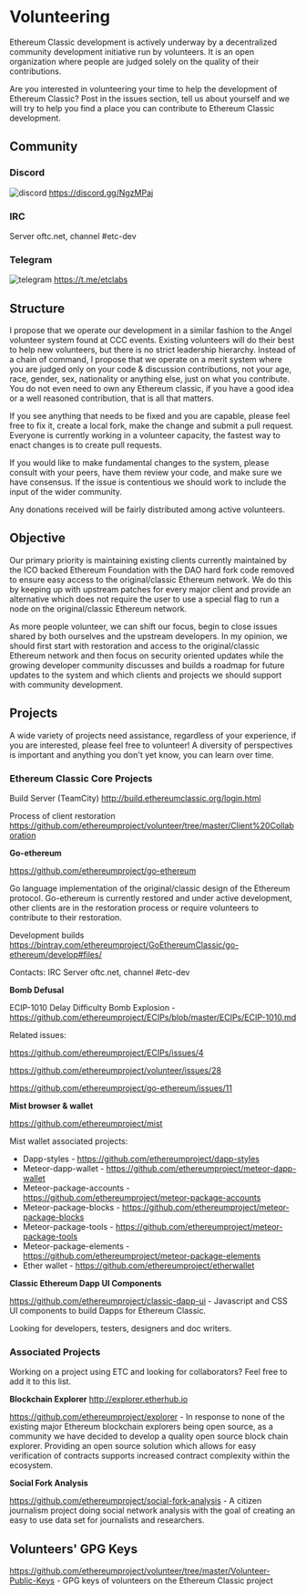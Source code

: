 # Volunteering

Ethereum Classic development is actively underway by a decentralized community development initiative run by volunteers.
It is an open organization where people are judged solely on the quality of their contributions.

Are you interested in volunteering your time to help the development of Ethereum Classic? Post in the issues section, tell us about yourself and we will try to help you find a place you can contribute to Ethereum Classic development.


## Community

### Discord

 ![discord](https://i.imgur.com/e7naFC2.png "discord link") https://discord.gg/NgzMPaj 

### IRC 

Server oftc.net, channel #etc-dev

### Telegram


 ![telegram](https://i.imgur.com/KQxGs5I.png "telegram link") https://t.me/etclabs

## Structure

I propose that we operate our development in a similar fashion to the Angel
volunteer system found at CCC events. Existing volunteers will do their best to
help new volunteers, but there is no strict leadership hierarchy.
Instead of a chain of command, I propose that we operate on a merit system where you are judged only on your code & discussion
contributions, not your age, race, gender, sex, nationality or anything else, just on
what you contribute. You do not even need to own any Ethereum classic, if you have a good idea or a well reasoned contribution, that is all that matters.

If you see anything that needs to be fixed and you are capable, please
feel free to fix it, create a local fork, make the change and submit a pull request.
Everyone is currently working in a volunteer capacity, the fastest way to enact changes is to create pull requests.


If you would like to make fundamental changes to the system, please consult
with your peers, have them review your code, and make sure we have
consensus. If the issue is contentious we should work to include the input of the wider community.

Any donations received will be fairly distributed among active volunteers.

## Objective

Our primary priority is maintaining existing clients currently maintained by the ICO backed Ethereum Foundation with
the DAO hard fork code removed to ensure easy access to the original/classic Ethereum network. We do this by keeping
up with upstream patches for every major client and provide an alternative which does not require the user to use
a special flag to run a node on the original/classic Ethereum network. 

As more people volunteer, we can shift our focus, begin to close issues shared by both ourselves and the upstream developers.
In my opinion, we should first start with restoration and access to the original/classic Ethereum network and then focus on
security oriented updates while the growing developer community discusses and builds a roadmap for future updates to the system
and which clients and projects we should support with community development.

## Projects

A wide variety of projects need assistance, regardless of your experience, if you are interested, please feel free to volunteer!
A diversity of perspectives is important and anything you don't yet know, you can learn over time.

### Ethereum Classic Core Projects

Build Server (TeamCity) http://build.ethereumclassic.org/login.html

Process of client restoration https://github.com/ethereumproject/volunteer/tree/master/Client%20Collaboration

**Go-ethereum** 

https://github.com/ethereumproject/go-ethereum

Go language implementation of the original/classic design of the Ethereum protocol. Go-ethereum is currently restored and under active development, other clients are in the restoration process or require volunteers to contribute to their restoration. 

Development builds https://bintray.com/ethereumproject/GoEthereumClassic/go-ethereum/develop#files/

Contacts: IRC Server oftc.net, channel #etc-dev

**Bomb Defusal**

ECIP-1010 Delay Difficulty Bomb Explosion - https://github.com/ethereumproject/ECIPs/blob/master/ECIPs/ECIP-1010.md

Related issues:

https://github.com/ethereumproject/ECIPs/issues/4

https://github.com/ethereumproject/volunteer/issues/28

https://github.com/ethereumproject/go-ethereum/issues/11

**Mist browser & wallet** 

https://github.com/ethereumproject/mist

Mist wallet associated projects:
 * Dapp-styles - https://github.com/ethereumproject/dapp-styles
 * Meteor-dapp-wallet - https://github.com/ethereumproject/meteor-dapp-wallet
 * Meteor-package-accounts - https://github.com/ethereumproject/meteor-package-accounts
 * Meteor-package-blocks - https://github.com/ethereumproject/meteor-package-blocks
 * Meteor-package-tools - https://github.com/ethereumproject/meteor-package-tools
 * Meteor-package-elements - https://github.com/ethereumproject/meteor-package-elements
 * Ether wallet - https://github.com/ethereumproject/etherwallet


**Classic Ethereum Dapp UI Components**

https://github.com/ethereumproject/classic-dapp-ui - Javascript and CSS UI components to build Dapps for Ethereum Classic. 

Looking for developers, testers, designers and doc writers.


### Associated Projects

Working on a project using ETC and looking for collaborators? Feel free to add it to this list.

**Blockchain Explorer** http://explorer.etherhub.io

https://github.com/ethereumproject/explorer - In response to none of the existing major Ethereum blockchain explorers being open source, as a community we have decided to develop a quality open source block chain explorer. Providing an open source solution which allows for easy verification of contracts supports increased contract complexity within the ecosystem.


**Social Fork Analysis**

https://github.com/ethereumproject/social-fork-analysis - A citizen journalism project doing social network analysis with the goal of creating an easy to use data set for journalists and researchers.

## Volunteers' GPG Keys

https://github.com/ethereumproject/volunteer/tree/master/Volunteer-Public-Keys - GPG keys of volunteers on the Ethereum Classic project
